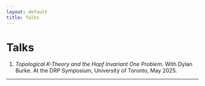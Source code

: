 ```yaml
---
layout: default
title: Talks
---
```


# Talks

1. *Topological K-Theory and the Hopf Invariant One Problem*. With Dylan Burke. At the DRP Symposium, University of Toronto, May 2025.

---
